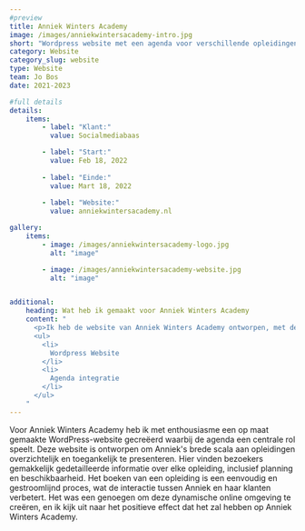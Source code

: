 ```yaml
---
#preview
title: Anniek Winters Academy
image: /images/anniekwintersacademy-intro.jpg
short: "Wordpress website met een agenda voor verschillende opleidingen…"
category: Website
category_slug: website
type: Website
team: Jo Bos
date: 2021-2023

#full details
details:
    items:
        - label: "Klant:"
          value: Socialmediabaas

        - label: "Start:"
          value: Feb 18, 2022
        
        - label: "Einde:"
          value: Mart 18, 2022
        
        - label: "Website:"
          value: anniekwintersacademy.nl

gallery: 
    items:
        - image: /images/anniekwintersacademy-logo.jpg
          alt: "image"

        - image: /images/anniekwintersacademy-website.jpg
          alt: "image"


additional:
    heading: Wat heb ik gemaakt voor Anniek Winters Academy
    content: "
      <p>Ik heb de website van Anniek Winters Academy ontworpen, met de nadruk op een gebruiksvriendelijke agenda voor het boeken van opleidingen.</p>
      <ul>
        <li>
          Wordpress Website
        </li>
        <li>
          Agenda integratie
        </li>
      </ul>
    "
---
```


Voor Anniek Winters Academy heb ik met enthousiasme een op maat gemaakte WordPress-website gecreëerd waarbij de agenda een centrale rol speelt. Deze website is ontworpen om Anniek's brede scala aan opleidingen overzichtelijk en toegankelijk te presenteren. Hier vinden bezoekers gemakkelijk gedetailleerde informatie over elke opleiding, inclusief planning en beschikbaarheid. Het boeken van een opleiding is een eenvoudig en gestroomlijnd proces, wat de interactie tussen Anniek en haar klanten verbetert. Het was een genoegen om deze dynamische online omgeving te creëren, en ik kijk uit naar het positieve effect dat het zal hebben op Anniek Winters Academy.